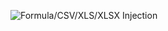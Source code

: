 ![Formula/CSV/XLS/XLSX Injection](https://gainsec.com/wp-content/uploads/2023/12/Auth-FormulaCSV-Injection.png)